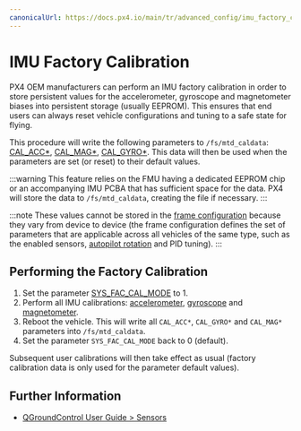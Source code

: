 ```yaml
---
canonicalUrl: https://docs.px4.io/main/tr/advanced_config/imu_factory_calibration
---
```


# IMU Factory Calibration

PX4 OEM manufacturers can perform an IMU factory calibration in order to store persistent values for the accelerometer, gyroscope and magnetometer biases into persistent storage (usually EEPROM). This ensures that end users can always reset vehicle configurations and tuning to a safe state for flying.

This procedure will write the following parameters to `/fs/mtd_caldata`: [CAL_ACC\*](../advanced_config/parameter_reference.md#CAL_ACC0_ID), [CAL_MAG\*](../advanced_config/parameter_reference.md#CAL_MAG0_ID), [CAL_GYRO\*](../advanced_config/parameter_reference.md#CAL_GYRO0_ID). This data will then be used when the parameters are set (or reset) to their default values.

:::warning
This feature relies on the FMU having a dedicated EEPROM chip or an accompanying IMU PCBA that has sufficient space for the data. PX4 will store the data to `/fs/mtd_caldata`, creating the file if necessary.
:::

:::note
These values cannot be stored in the [frame configuration](../dev_airframes/adding_a_new_frame.md) because they vary from device to device (the frame configuration defines the set of parameters that are applicable across all vehicles of the same type, such as the enabled sensors, [autopilot rotation](../config/flight_controller_orientation.md) and PID tuning).
:::

## Performing the Factory Calibration

1. Set the parameter [SYS_FAC_CAL_MODE](../advanced_config/parameter_reference.md#SYS_FAC_CAL_MODE) to 1.
1. Perform all IMU calibrations: [accelerometer](../config/accelerometer.md#performing-the-calibration), [gyroscope](../config/gyroscope.md#performing-the-calibration) and [magnetometer](../config/compass.md#performing-the-calibration).
1. Reboot the vehicle. This will write all `CAL_ACC*`, `CAL_GYRO*` and `CAL_MAG*` parameters into `/fs/mtd_caldata`.
1. Set the parameter `SYS_FAC_CAL_MODE` back to 0 (default).

Subsequent user calibrations will then take effect as usual (factory calibration data is only used for the parameter default values).

## Further Information

- [QGroundControl User Guide > Sensors](https://docs.qgroundcontrol.com/master/en/SetupView/sensors_px4.html)
